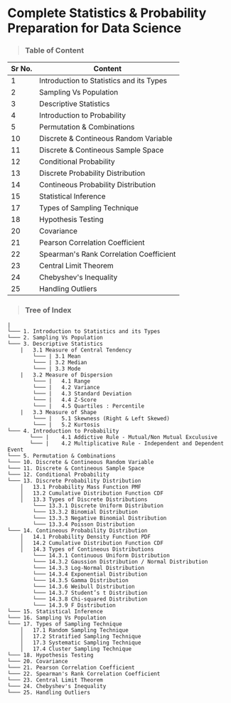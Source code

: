 # Complete Statistics & Probability Preparation for Data Science


> ### **Table of Content**

|Sr No.|Content|
|---|---|
|1|Introduction to Statistics and its Types|
|2|Sampling Vs Population|
|3|Descriptive Statistics|
|4|Introduction to Probability|
|5|Permutation & Combinations|
|10|Discrete & Contineous Random Variable|
|11|Discrete & Contineous Sample Space|
|12|Conditional Probability|
|13|Discrete Probability Distribution|
|14|Contineous Probability Distribution|
|15|Statistical Inference|
|17|Types of Sampling Technique|
|18|Hypothesis Testing|
|20|Covariance|
|21|Pearson Correlation Coefficient|
|22|Spearman's Rank Correlation Coefficient|
|23|Central Limit Theorem|
|24|Chebyshev's Inequality|
|25|Handling Outliers|

> ### **Tree of Index**

 ```
|
└─── 1. Introduction to Statistics and its Types
└─── 2. Sampling Vs Population  
└─── 3. Descriptive Statistics
     |   3.1 Measure of Central Tendency
         └─── | 3.1 Mean
         └─── | 3.2 Median
         └─── | 3.3 Mode
     |   3.2 Measure of Dispersion
         └─── |   4.1 Range
         └─── |   4.2 Variance
         └─── |   4.3 Standard Deviation
         └─── |   4.4 Z-Score
         └─── |   4.5 Quartiles : Percentile
     |   3.3 Measure of Shape
         └─── |   5.1 Skewness (Right & Left Skewed)
         └─── |   5.2 Kurtosis
└─── 4. Introduction to Probability
        └─── |    4.1 Addictive Rule - Mutual/Non Mutual Exculusive 
        └─── |    4.2 Multiplicative Rule - Independent and Dependent Event
└─── 5. Permutation & Combinations
└─── 10. Discrete & Contineous Random Variable
└─── 11. Discrete & Contineous Sample Space
└─── 12. Conditional Probability
└─── 13. Discrete Probability Distribution
     │   13.1 Probability Mass Function PMF
     │   13.2 Cumulative Distribution Function CDF
     │   13.3 Types of Discrete Distributions
         └─── 13.3.1 Discrete Uniform Distribution
         └─── 13.3.2 Binomial Distribution
         └─── 13.3.3 Negative Binomial Distribution
         └─── 13.3.4 Poisson Distribution
└─── 14. Contineous Probability Distribution
     │   14.1 Probability Density Function PDF
     │   14.2 Cumulative Distribution Function CDF        
     │   14.3 Types of Contineous Distributions     
         └─── 14.3.1 Continuous Uniform Distribution
         └─── 14.3.2 Gaussion Distribution / Normal Distribution
         └─── 14.3.3 Log-Normal Distribution
         └─── 14.3.4 Exponential Distribution
         └─── 14.3.5 Gamma Distribution
         └─── 14.3.6 Weibull Distribution
         └─── 14.3.7 Student’s t Distribution
         └─── 14.3.8 Chi-squared Distribution         
         └─── 14.3.9 F Distribution   
└─── 15. Statistical Inference    
└─── 16. Sampling Vs Population
└─── 17. Types of Sampling Technique
     │   17.1 Random Sampling Technique
     │   17.2 Stratified Sampling Technique        
     │   17.3 Systematic Sampling Technique
     │   17.4 Cluster Sampling Technique
└─── 18. Hypothesis Testing
└─── 20. Covariance
└─── 21. Pearson Correlation Coefficient
└─── 22. Spearman's Rank Correlation Coefficient
└─── 23. Central Limit Theorem
└─── 24. Chebyshev's Inequality
└─── 25. Handling Outliers
      
```
  








